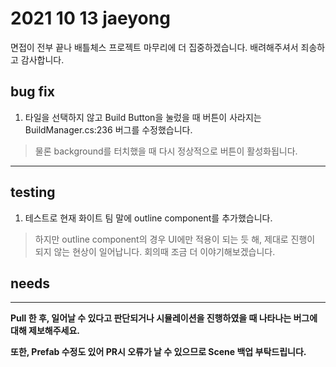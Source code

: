 # 2021 10 13 jaeyong

면접이 전부 끝나 배틀체스 프로젝트 마무리에 더 집중하겠습니다. 배려해주셔서 죄송하고 감사합니다.

## bug fix

1. 타일을 선택하지 않고 Build Button을 눌렀을 때 버튼이 사라지는 BuildManager.cs:236 버그를 수정했습니다.
> 물론 background를 터치했을 때 다시 정상적으로 버튼이 활성화됩니다.

<hr>

## testing

1. 테스트로 현재 화이트 팀 말에 outline component를 추가했습니다.
> 하지만 outline component의 경우 UI에만 적용이 되는 듯 해, 제대로 진행이 되지 않는 현상이 일어납니다. 회의때 조금 더 이야기해보겠습니다.


## needs


<hr>

**Pull 한 후, 일어날 수 있다고 판단되거나 시뮬레이션을 진행하였을 때 나타나는 버그에 대해 제보해주세요.**

**또한, Prefab 수정도 있어 PR시 오류가 날 수 있으므로 Scene 백업 부탁드립니다.**

